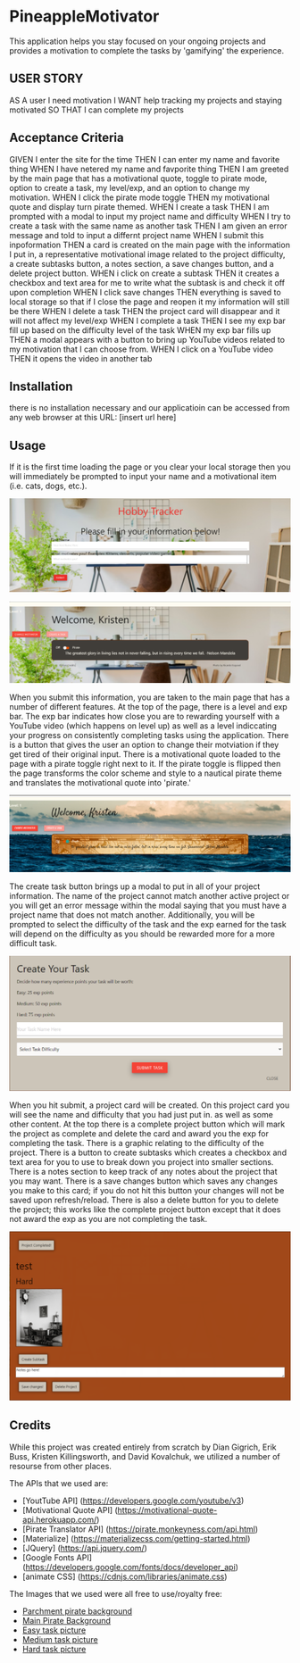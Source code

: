 # PineappleMotivator
This application helps you stay focused on your ongoing projects and provides a motivation to complete the tasks by 'gamifying' the experience. 

## USER STORY
AS A user I need motivation
I WANT help tracking my projects and staying motivated
SO THAT I can complete my projects

## Acceptance Criteria
GIVEN I enter the site for the time
THEN I can enter my name and favorite thing
WHEN I have netered my name and favporite thing 
THEN I am greeted by the main page that has a motivational quote, toggle to pirate mode, option to create a task, my level/exp, and an option to change my motivation.
WHEN I click the pirate mode toggle
THEN my motivational quote and display turn pirate themed.
WHEN I create a task
THEN I am prompted with a modal to input my project name and difficulty
WHEN I try to create a task with the same name as another task
THEN I am given an error message and told to input a differnt project name
WHEN I submit this inpoformation
THEN a card is created on the main page with the information I put in, a representative motivational image related to the project difficulty, a create subtasks button, a notes section, a save changes button, and a delete project button.
WHEN i click on create a subtask
THEN it creates a checkbox and text area for me to write what the subtask is and check it off upon completion
WHEN I click save changes
THEN everything is saved to local storage so that if I close the page and reopen it my information will still be there
WHEN I delete a task
THEN the project card will disappear and it will not affect my level/exp
WHEN I complete a task
THEN I see my exp bar fill up based on the difficulty level of the task
WHEN my exp bar fills up
THEN a modal appears with a button to bring up YouTube videos related to my motivation that I can choose from.
WHEN I click on a YouTube video
THEN it opens the video in another tab

## Installation
there is no installation necessary and our applicatioin can be accessed from any web browser at this URL: [insert url here]

## Usage 
If it is the first time loading the page or you clear your local storage then you will immediately be prompted to input your name and a motivational item (i.e. cats, dogs, etc.).

![](./assets/Images/user-input-page.PNG) 

![](./assets/Images/main-page-empty.PNG)

When you submit this information, you are taken to the main page that has a number of different features. At the top of the page, there is a level and exp bar. The exp bar indicates how close you are to rewarding yourself with a YouTube video (which happens on level up) as well as a level indiccating your progress on consistently completing tasks using the application. There is a button that gives the user an option to change their motviation if they get tired of their original input. There is a motivational quote loaded to the page with a pirate toggle right next to it. If the pirate toggle is flipped then the page transforms the color scheme and style to a nautical pirate theme and translates the motivational quote into 'pirate.' 

![](./assets/Images/main-page-pirate.PNG)

The create task button brings up a modal to put in all of your project information. The name of the project cannot match another active project or you will get an error message within the modal saying that you must have a project name that does not match another. Additionally, you will be prompted to select the difficulty of the task and the exp earned for the task will depend on the difficulty as you should be rewarded more for a more difficult task. 

![](./assets/Images/create-task-modal.PNG)

When you hit submit, a project card will be created. On this project card you will see the name and difficulty that you had just put in. as well as some other content. At the top there is a complete project button which will mark the project as complete and delete the card and award you the exp for completing the task. There is a graphic relating to the difficulty of the project. There is a button to create subtasks which creates a checkbox and text area for you to use to break down you project into smaller sections. There is a notes section to keep track of any notes about the project that you may want. There is a save changes button which saves any changes you make to this card; if you do not hit this button your changes will not be saved upon refresh/reload. There is also a delete button for you to delete the project; this works like the complete project button except that it does not award the exp as you are not completing the task. 

![](./assets/Images/test-task.PNG)

## Credits
While this project was created entirely from scratch by Dian Gigrich, Erik Buss, Kristen Killingsworth, and David Kovalchuk, we utilized a number of resourse from other places. 

The APIs that we used are:

- [YoutTube API] (https://developers.google.com/youtube/v3)
- [Motivational Quote API] (https://motivational-quote-api.herokuapp.com/)
- [Pirate Translator API] (https://pirate.monkeyness.com/api.html)
- [Materialize] (https://materializecss.com/getting-started.html)
- [JQuery] (https://api.jquery.com/)
- [Google Fonts API] (https://developers.google.com/fonts/docs/developer_api)
- [animate CSS] (https://cdnjs.com/libraries/animate.css)

The Images that we used were all free to use/royalty free:
- [Parchment pirate background](https://www.freepik.com/free-vector/old-nautical-map-template_7998456.htm#query=parchment&from_query=parchemnt&position=22&from_view=search&track=sph)
- [Main Pirate Background](https://www.pexels.com/photo/photo-of-sea-waves-1802266/)
- [Easy task picture](https://unsplash.com/photos/_SEbdtH4ZLM)
- [Medium task picture](https://unsplash.com/photos/JRPTaUQS43g)
- [Hard task picture](https://unsplash.com/photos/bdYyOOGakBE)
